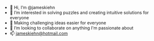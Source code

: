 - 👋 Hi, I’m @jameskiehn
- 👀 I’m interested in solving puzzles and creating intuitive solutions for everyone
- 🌱 Making challenging ideas easier for everyone
- 💞️ I’m looking to collaborate on anything I'm passionate about
- 📫 jameskiehn@hotmail.com

<!---
jameskiehn/jameskiehn is a ✨ special ✨ repository because its `README.md` (this file) appears on your GitHub profile.
You can click the Preview link to take a look at your changes.
--->
